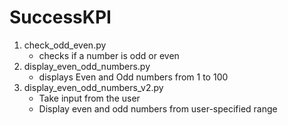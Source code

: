 # SuccessKPI

1. check_odd_even.py
    - checks if a number is odd or even
2. display_even_odd_numbers.py
    - displays Even and Odd numbers from 1 to 100
3. display_even_odd_numbers_v2.py
    - Take input from the user
    - Display even and odd numbers from user-specified range
